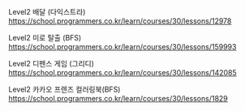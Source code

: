 Level2 배달 (다익스트라)  
https://school.programmers.co.kr/learn/courses/30/lessons/12978

Level2 미로 탈출 (BFS)  
https://school.programmers.co.kr/learn/courses/30/lessons/159993

Level2 디펜스 게임 (그리디)  
https://school.programmers.co.kr/learn/courses/30/lessons/142085

Level2 카카오 프렌즈 컬러링북(BFS) 
https://school.programmers.co.kr/learn/courses/30/lessons/1829